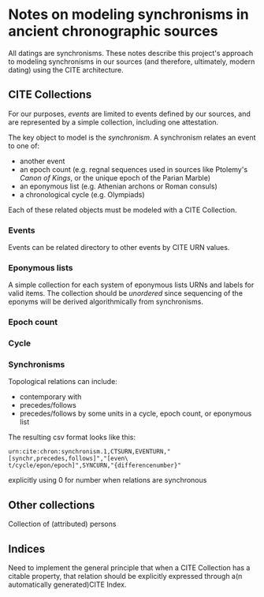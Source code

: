
# Notes on modeling synchronisms in ancient chronographic sources #

All datings are synchronisms.  These notes describe this project's approach to modeling synchronisms in our sources (and therefore, ultimately, modern dating) using the CITE architecture.


## CITE Collections
For our purposes, *events* are limited to events defined by our sources, and are represented by a simple collection, including one attestation.

The key object to model is the *synchronism*.  A synchronism relates an event to one of:

- another event
- an epoch count (e.g. regnal sequences used in sources like Ptolemy's *Canon of Kings*, or the unique epoch of the Parian Marble)
- an eponymous list (e.g. Athenian archons or Roman consuls)
- a chronological cycle (e.g. Olympiads)

Each of these related objects must be modeled with a CITE Collection.

### Events ###


Events can be related directory to other events by CITE URN values.

### Eponymous lists ###



A simple collection for each system of eponymous lists URNs and labels for valid items.  The collection should be *unordered* since sequencing of the eponyms will be derived algorithmically from synchronisms.

### Epoch count ###



### Cycle ###






### Synchronisms ###





Topological relations can include:

- contemporary with
- precedes/follows
- precedes/follows by some units in a cycle, epoch count, or eponymous list



The resulting csv format looks like this:

    urn:cite:chron:synchronism.1,CTSURN,EVENTURN,"[synchr,precedes,follows]","[even\
    t/cycle/epon/epoch]",SYNCURN,"{differencenumber}"

explicitly using 0 for number when relations are synchronous



## Other collections


Collection of (attributed) persons


## Indices ##

Need to implement the general principle that when a CITE Collection has a citable property, that relation should be explicitly expressed through a(n automatically generated)CITE Index.






